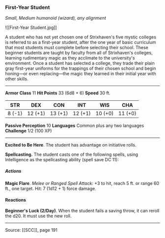 ### First-Year Student
_Small, Medium humanoid (wizard), any alignment_

![[First-Year Student.jpg]]

A student who has not yet chosen one of Strixhaven's five mystic colleges is referred to as a first-year student, after the one year of basic curriculum that most students must complete before selecting their school. These beginner students are taught by faculty from all of Strixhaven's colleges, learning rudimentary magic as they acclimate to the university's environment. Once a student has selected a college, they trade their plain gray first-year uniforms for the trappings of their chosen school and begin honing—or even replacing—the magic they learned in their initial year with other skills.




---

**Armor Class** 11
**Hit Points** 33 (6d8 + 6)
**Speed** 30 ft.

| STR     | DEX     | CON     | INT     | WIS     | CHA     |
|---------|---------|---------|---------|---------|---------|
| 8 (-1) | 12 (+1) | 13 (+1) | 12 (+1) | 10 (+0) | 11 (+0) |

**Passive Perception** 10
**Languages** Common plus any two languages
**Challenge** 1/2 (100 XP)

---

**Excited to Be Here**. The student has advantage on initiative rolls.

**Spellcasting.** The student casts one of the following spells, using Intelligence as the spellcasting ability (spell save DC 11):

##### Actions
**Magic Flare**. _Melee or Ranged Spell Attack:_ +3 to hit, reach 5 ft. or range 60 ft., one target. Hit: 7 (1d12 + 1) force damage.

#### Reactions
**Beginner's Luck (2/Day)**. When the student fails a saving throw, it can reroll the d20. It must use the new roll.


---

Source: [[SCC]], page 191